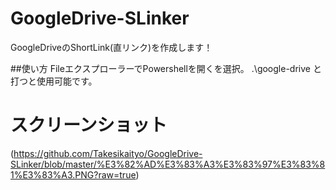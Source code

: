 # GoogleDrive-SLinker
GoogleDriveのShortLink(直リンク)を作成します！

##使い方
FileエクスプローラーでPowershellを開くを選択。
.\google-drive と打つと使用可能です。

# スクリーンショット
(https://github.com/Takesikaityo/GoogleDrive-SLinker/blob/master/%E3%82%AD%E3%83%A3%E3%83%97%E3%83%81%E3%83%A3.PNG?raw=true)
